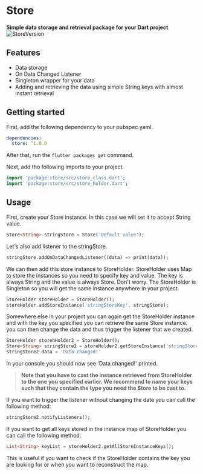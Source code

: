 # Store

**Simple data storage and retrieval package for your Dart project**  
![StoreVersion](https://img.shields.io/badge/Store-1.0.0-blueviolet)

## Features

- Data storage
- On Data Changed Listener
- Singleton wrapper for your data
- Adding and retrieving the data using simple String keys with almost instant retrieval

## Getting started

First, add the following dependency to your pubspec.yaml.

```yaml
dependencies:
  store: ^1.0.0
```

After that, run the `flutter packages get` command.

Next, add tho following imports to your project.

```dart
import 'package:store/src/store_class.dart';
import 'package:store/src/store_holder.dart';
```

## Usage

First, create your Store instance.
In this case we will set it to accept String value.

```dart
Store<String> stringStore = Store('Default value');
```

Let's also add listener to the stringStore.

```dart
stringStore.addOnDataChangedListener((data) => print(data));
```

We can then add this store instance to StoreHolder.
StoreHolder uses Map to store the instances so you need to specify key and value.
The key is always String and the value is always Store.
Don't worry. The StoreHolder is Singleton so you will get the same instance anywhere in your project.

```dart
StoreHolder storeHolder = StoreHolder();
storeHolder.addStoreInstance('stringStoreKey', stringStore);
```

Somewhere else in your project you can again get the StoreHolder instance
and with the key you specified you can retrieve the same Store instance.
you can then change the data and thus trigger the listener that we created.

```dart
StoreHolder storehHolder2 = StoreHolder();
Store<String> stringStore2 = storeHolder2.getStoreInstance('stringStoreKey') as Store<String>;
stringStore2.data = 'Data changed!'
```

In your console you should now see 'Data changed!' printed.

> **Note that you have to cast the instance retrieved from StoreHolder to the one you specified earlier.
> We recommend to name your keys such that they contain the type you need the Store to be cast to.**

If you want to trigger the listener without changing the date you can call the following method:

```dart
stringStore2.notifyListeners();
```

If you want to get all keys stored in the instance map of StoreHolder you can call the following method:

```dart
List<String> keyList = storeHolder2.getAllStoreInstanceKeys();
```

This is useful if you want to check if the StoreHolder contains the key you are looking for or when you want to reconstruct the map.
